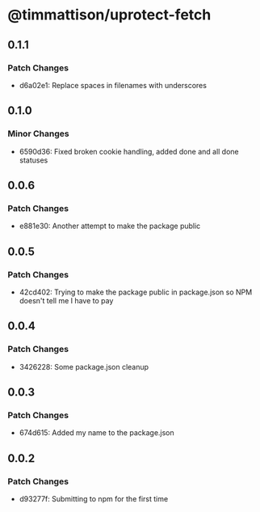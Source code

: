 # @timmattison/uprotect-fetch

## 0.1.1

### Patch Changes

- d6a02e1: Replace spaces in filenames with underscores

## 0.1.0

### Minor Changes

- 6590d36: Fixed broken cookie handling, added done and all done statuses

## 0.0.6

### Patch Changes

- e881e30: Another attempt to make the package public

## 0.0.5

### Patch Changes

- 42cd402: Trying to make the package public in package.json so NPM doesn't tell me I have to pay

## 0.0.4

### Patch Changes

- 3426228: Some package.json cleanup

## 0.0.3

### Patch Changes

- 674d615: Added my name to the package.json

## 0.0.2

### Patch Changes

- d93277f: Submitting to npm for the first time

